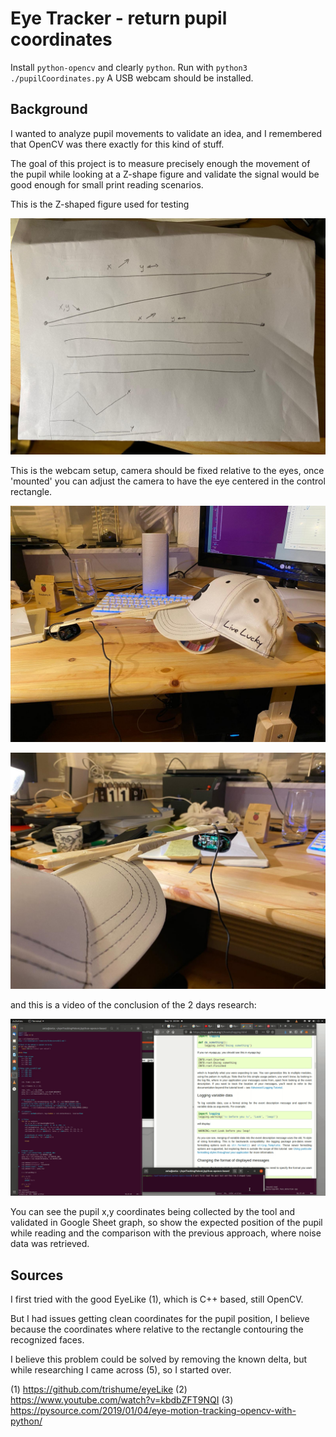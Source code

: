 # Eye Tracker - return pupil coordinates

Install `python-opencv` and clearly `python`. Run with `python3 ./pupilCoordinates.py`
A USB webcam should be installed.

## Background

I wanted to analyze pupil movements to validate an idea, and I remembered that OpenCV was
there exactly for this kind of stuff.

The goal of this project is to measure precisely enough the movement of the pupil
while looking at a Z-shape figure and validate the signal would be good enough for small print
reading scenarios.

This is the Z-shaped figure used for testing

![Z-shaped Figure for reading test](resources/z-shaped-figure.jpeg)

This is the webcam setup, camera should be fixed relative to the eyes, once 'mounted' you
can adjust the camera to have the eye centered in the control rectangle.

![Live Lucky!](resources/live-lucky-eye-tracker.jpeg)

![Cooler angle](resources/live-lucky-eye-tracker-side.jpeg)

and this is a video of the conclusion of the 2 days research:

![Demo video reading small text first and then z-shaped figure](resources/live-lucky-eye-tracker.gif)

You can see the pupil x,y coordinates being collected by the tool and 
validated in Google Sheet graph, so show the expected position of the pupil
while reading and the comparison with the previous approach, where noise data was retrieved.

## Sources

I first tried with the good EyeLike (1), which is C++ based, still OpenCV.

But I had issues getting clean coordinates for the pupil position, I believe because the coordinates
where relative to the rectangle contouring the recognized faces.

I believe this problem could be solved by removing the known delta, but
while researching I came across (5), so I started over.

(1) https://github.com/trishume/eyeLike
(2) https://www.youtube.com/watch?v=kbdbZFT9NQI
(3) https://pysource.com/2019/01/04/eye-motion-tracking-opencv-with-python/



